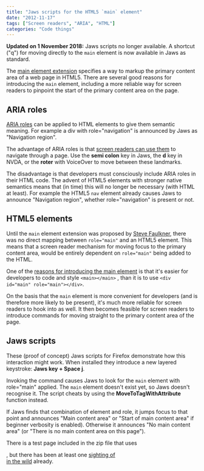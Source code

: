 ```yaml
---
title: "Jaws scripts for the HTML5 `main` element"
date: "2012-11-17"
tags: ["Screen readers", "ARIA", "HTML"]
categories: "Code things"
---
```


**Updated on 1 November 2018:** Jaws scripts no longer available. A shortcut ("q") for moving directly to the `main` element is now available in Jaws as standard.

The [main element extension](https://dvcs.w3.org/hg/html-extensions/raw-file/tip/maincontent/index.html) specifies a way to markup the primary content area of a web page in HTML5. There are several good reasons for introducing the `main` element, including a more reliable way for screen readers to pinpoint the start of the primary content area on the page.

## ARIA roles

[ARIA roles](https://www.w3.org/TR/wai-aria/roles) can be applied to HTML elements to give them semantic meaning. For example a div with role="navigation" is announced by Jaws as "Navigation region".

The advantage of ARIA roles is that [screen readers can use them](https://tink.uk/2011/07/how-do-aria-landmark-roles-help-screen-reader-users/) to navigate through a page. Use the **semi colon** key in Jaws, the **d** key in NVDA, or the **roter** with VoiceOver to move between these landmarks.

The disadvantage is that developers must consciously include ARIA roles in their HTML code. The advent of HTML5 elements with stronger native semantics means that (in time) this will no longer be necessary (with HTML at least). For example the HTML5 `nav` element already causes Jaws to announce "Navigation region", whether role="navigation" is present or not.

## HTML5 elements

Until the `main` element extension was proposed by [Steve Faulkner](https://www.twitter.com/stevefaulkner), there was no direct mapping between `role="main"` and an HTML5 element. This means that a screen reader mechanism for moving focus to the primary content area, would be entirely dependent on `role="main"` being added to the HTML.

One of the [reasons for introducing the main element](https://www.w3.org/html/wg/wiki/User:Sfaulkne/main-usecases#Introduction) is that it's easier for developers to code and style `<main></main>` , than it is to use `<div id="main" role="main"></div>`.

On the basis that the `main` element is more convenient for developers (and is therefore more likely to be present), it's much more reliable for screen readers to hook into as well. It then becomes feasible for screen readers to introduce commands for moving straight to the primary content area of the page.

## Jaws scripts

These (proof of concept) Jaws scripts for Firefox demonstrate how this interaction might work. When installed they introduce a new layered keystroke: **Jaws key + Space j**.

Invoking the command causes Jaws to look for the `main` element with role="main" applied. The `main` element doesn't exist yet, so Jaws doesn't recognise it. The script cheats by using the **MoveToTagWithAttribute** function instead.

If Jaws finds that combination of element and role, it jumps focus to that point and announces "Main content area" or "Start of main content area" if beginner verbosity is enabled). Otherwise it announces "No main content area" (or "There is no main content area on this page").

There is a test page included in the zip file that uses <main role="main">, but there has been at least one [sighting of <main> in the wild](https://www.theatre-optique.com/oculus/1/1) already.
